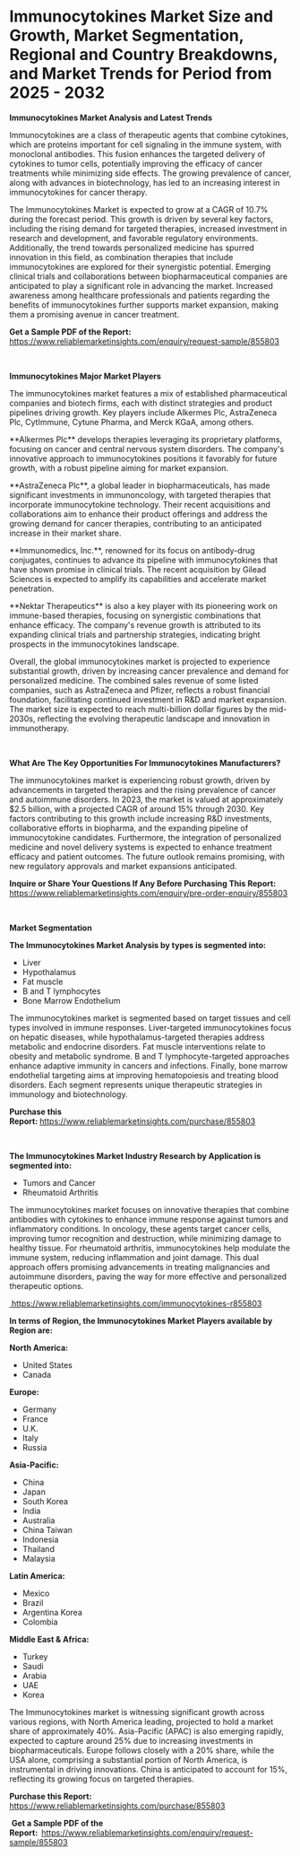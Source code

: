 <p><h1>Immunocytokines Market Size and Growth, Market Segmentation, Regional and Country Breakdowns, and Market Trends for Period from 2025 -  2032</h1></p><p><strong>Immunocytokines Market Analysis and Latest Trends</strong></p>
<p><p>Immunocytokines are a class of therapeutic agents that combine cytokines, which are proteins important for cell signaling in the immune system, with monoclonal antibodies. This fusion enhances the targeted delivery of cytokines to tumor cells, potentially improving the efficacy of cancer treatments while minimizing side effects. The growing prevalence of cancer, along with advances in biotechnology, has led to an increasing interest in immunocytokines for cancer therapy.</p><p>The Immunocytokines Market is expected to grow at a CAGR of 10.7% during the forecast period. This growth is driven by several key factors, including the rising demand for targeted therapies, increased investment in research and development, and favorable regulatory environments. Additionally, the trend towards personalized medicine has spurred innovation in this field, as combination therapies that include immunocytokines are explored for their synergistic potential. Emerging clinical trials and collaborations between biopharmaceutical companies are anticipated to play a significant role in advancing the market. Increased awareness among healthcare professionals and patients regarding the benefits of immunocytokines further supports market expansion, making them a promising avenue in cancer treatment.</p></p>
<p><strong>Get a Sample PDF of the Report:&nbsp;</strong> <a href="https://www.reliablemarketinsights.com/enquiry/request-sample/855803?utm_campaign=3111&utm_medium=2&utm_source=Github&utm_content=ia&utm_term=19042025&utm_id=immunocytokines">https://www.reliablemarketinsights.com/enquiry/request-sample/855803</a></p>
<p>&nbsp;</p>
<p><strong>Immunocytokines Major Market Players</strong></p>
<p><p>The immunocytokines market features a mix of established pharmaceutical companies and biotech firms, each with distinct strategies and product pipelines driving growth. Key players include Alkermes Plc, AstraZeneca Plc, CytImmune, Cytune Pharma, and Merck KGaA, among others.</p><p>**Alkermes Plc** develops therapies leveraging its proprietary platforms, focusing on cancer and central nervous system disorders. The company's innovative approach to immunocytokines positions it favorably for future growth, with a robust pipeline aiming for market expansion.</p><p>**AstraZeneca Plc**, a global leader in biopharmaceuticals, has made significant investments in immunoncology, with targeted therapies that incorporate immunocytokine technology. Their recent acquisitions and collaborations aim to enhance their product offerings and address the growing demand for cancer therapies, contributing to an anticipated increase in their market share.</p><p>**Immunomedics, Inc.**, renowned for its focus on antibody-drug conjugates, continues to advance its pipeline with immunocytokines that have shown promise in clinical trials. The recent acquisition by Gilead Sciences is expected to amplify its capabilities and accelerate market penetration.</p><p>**Nektar Therapeutics** is also a key player with its pioneering work on immune-based therapies, focusing on synergistic combinations that enhance efficacy. The company's revenue growth is attributed to its expanding clinical trials and partnership strategies, indicating bright prospects in the immunocytokines landscape.</p><p>Overall, the global immunocytokines market is projected to experience substantial growth, driven by increasing cancer prevalence and demand for personalized medicine. The combined sales revenue of some listed companies, such as AstraZeneca and Pfizer, reflects a robust financial foundation, facilitating continued investment in R&D and market expansion. The market size is expected to reach multi-billion dollar figures by the mid-2030s, reflecting the evolving therapeutic landscape and innovation in immunotherapy.</p></p>
<p>&nbsp;</p>
<p><strong>What Are The Key Opportunities For Immunocytokines Manufacturers?</strong></p>
<p><p>The immunocytokines market is experiencing robust growth, driven by advancements in targeted therapies and the rising prevalence of cancer and autoimmune disorders. In 2023, the market is valued at approximately $2.5 billion, with a projected CAGR of around 15% through 2030. Key factors contributing to this growth include increasing R&D investments, collaborative efforts in biopharma, and the expanding pipeline of immunocytokine candidates. Furthermore, the integration of personalized medicine and novel delivery systems is expected to enhance treatment efficacy and patient outcomes. The future outlook remains promising, with new regulatory approvals and market expansions anticipated.</p></p>
<p><strong>Inquire or Share Your Questions If Any Before Purchasing This Report:</strong> <a href="https://www.reliablemarketinsights.com/enquiry/pre-order-enquiry/855803?utm_campaign=3111&utm_medium=2&utm_source=Github&utm_content=ia&utm_term=19042025&utm_id=immunocytokines">https://www.reliablemarketinsights.com/enquiry/pre-order-enquiry/855803</a></p>
<p>&nbsp;</p>
<p><strong>Market Segmentation</strong></p>
<p><strong>The Immunocytokines Market Analysis by types is segmented into:</strong></p>
<p><ul><li>Liver</li><li>Hypothalamus</li><li>Fat muscle</li><li>B and T lymphocytes</li><li>Bone Marrow Endothelium</li></ul></p>
<p><p>The immunocytokines market is segmented based on target tissues and cell types involved in immune responses. Liver-targeted immunocytokines focus on hepatic diseases, while hypothalamus-targeted therapies address metabolic and endocrine disorders. Fat muscle interventions relate to obesity and metabolic syndrome. B and T lymphocyte-targeted approaches enhance adaptive immunity in cancers and infections. Finally, bone marrow endothelial targeting aims at improving hematopoiesis and treating blood disorders. Each segment represents unique therapeutic strategies in immunology and biotechnology.</p></p>
<p><strong>Purchase this Report:&nbsp;</strong><a href="https://www.reliablemarketinsights.com/purchase/855803?utm_campaign=3111&utm_medium=2&utm_source=Github&utm_content=ia&utm_term=19042025&utm_id=immunocytokines">https://www.reliablemarketinsights.com/purchase/855803</a></p>
<p>&nbsp;</p>
<p><strong>The Immunocytokines Market Industry Research by Application is segmented into:</strong></p>
<p><ul><li>Tumors and Cancer</li><li>Rheumatoid Arthritis</li></ul></p>
<p><p>The immunocytokines market focuses on innovative therapies that combine antibodies with cytokines to enhance immune response against tumors and inflammatory conditions. In oncology, these agents target cancer cells, improving tumor recognition and destruction, while minimizing damage to healthy tissue. For rheumatoid arthritis, immunocytokines help modulate the immune system, reducing inflammation and joint damage. This dual approach offers promising advancements in treating malignancies and autoimmune disorders, paving the way for more effective and personalized therapeutic options.</p></p>
<p><a href="https://www.reliablemarketinsights.com/immunocytokines-r855803?utm_campaign=3111&utm_medium=2&utm_source=Github&utm_content=ia&utm_term=19042025&utm_id=immunocytokines">&nbsp;https://www.reliablemarketinsights.com/immunocytokines-r855803</a></p>
<p><strong>In terms of Region, the Immunocytokines Market Players available by Region are:</strong></p>
<p>
    <p> <strong> North America: </strong>
        <ul>
            <li>United States</li>
            <li>Canada</li>
        </ul>
        </p> 
    <p> <strong> Europe: </strong>
        <ul>
            <li>Germany</li>
            <li>France</li>
            <li>U.K.</li>
            <li>Italy</li>
            <li>Russia</li>
        </ul>
        </p> 
    <p> <strong> Asia-Pacific: </strong>
        <ul>
            <li>China</li>
            <li>Japan</li>
            <li>South Korea</li>
            <li>India</li>
            <li>Australia</li>
            <li>China Taiwan</li>
            <li>Indonesia</li>
            <li>Thailand</li>
            <li>Malaysia</li>
        </ul>
        </p> 
    <p> <strong> Latin America: </strong>
        <ul>
            <li>Mexico</li>
            <li>Brazil</li>
            <li>Argentina Korea</li>
            <li>Colombia</li>
        </ul>
        </p> 
    <p> <strong> Middle East & Africa: </strong>
        <ul>
            <li>Turkey</li>
            <li>Saudi</li>
            <li>Arabia</li>
            <li>UAE</li>
            <li>Korea</li>
        </ul>
    </p>
    </p>
<p><p>The Immunocytokines market is witnessing significant growth across various regions, with North America leading, projected to hold a market share of approximately 40%. Asia-Pacific (APAC) is also emerging rapidly, expected to capture around 25% due to increasing investments in biopharmaceuticals. Europe follows closely with a 20% share, while the USA alone, comprising a substantial portion of North America, is instrumental in driving innovations. China is anticipated to account for 15%, reflecting its growing focus on targeted therapies.</p></p>
<p><strong>Purchase this Report: </strong><a href="https://www.reliablemarketinsights.com/purchase/855803?utm_campaign=3111&utm_medium=2&utm_source=Github&utm_content=ia&utm_term=19042025&utm_id=immunocytokines">https://www.reliablemarketinsights.com/purchase/855803</a></p>
<p>&nbsp;<strong>Get a Sample PDF of the Report:&nbsp;&nbsp;</strong><a href="https://www.reliablemarketinsights.com/enquiry/request-sample/855803?utm_campaign=3111&utm_medium=2&utm_source=Github&utm_content=ia&utm_term=19042025&utm_id=immunocytokines">https://www.reliablemarketinsights.com/enquiry/request-sample/855803</a></p>
<p><strong></strong></p>
<p><p></p><p></p><p></p></p>